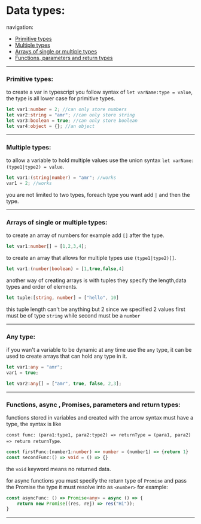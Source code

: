 # Data types:

navigation:

- [Primitive types](#primitive-types)
- [Multiple types](#multiple-types)
- [Arrays of single or multiple types](#arrays-of-single-or-multiple-types)
- [Functions, parameters and return types](#functions-parameters-and-return-types)

---

### Primitive types:

to create a var in typescript you follow syntax of `let varName:type = value`, the type is all lower case for primitive types.

```typescript
let var1:number = 2; //can only store numbers
let var2:string = "amr"; //can only store string
let var3:boolean = true; //can only store boolean
let var4:object = {}; //an object
```


---
### Multiple types:

to allow a variable to hold multiple values use the union syntax `let varName:(type1|type2) = value`.

```typescript
let var1:(string|number) = "amr"; //works
var1 = 2; //works
```

you are not limited to two types, foreach type you want add `|` and then the type.

---

### Arrays of single or multiple types:

to create an array of numbers for example add `[]` after the type.

```typescript
let var1:number[] = [1,2,3,4];
```

to create an array that allows for multiple types use `(type1|type2)[]`.

```typescript
let var1:(number|boolean) = [1,true,false,4]
```

another way of creating arrays is with tuples they specify the length,data types and order of elements.

```typescript
let tuple:[string, number] = ["hello", 10]
```

this tuple length can't be anything but 2 since we specified 2 values first must be of type `string` while second must be a `number`

---

### Any type:

if you wan't a variable to be dynamic at any time use the `any` type, it can be used to create arrays that can hold any type in it.

```typescript
let var1:any = "amr";
var1 = true;

let var2:any[] = ["amr", true, false, 2,3];

```

---

### Functions, async , Promises, parameters and return types:

functions stored in variables and created with the arrow syntax must have a type, the syntax is like

`const func: (para1:type1, para2:type2) => returnType = (para1, para2) => return returnType`.

```typescript
const firstFunc:(number1:number) => number = (number1) => {return 1}
const secondFunc:() => void = () => {}
```

the `void` keyword means no returned data.

for async functions you must specify the return type of `Promise` and pass the Promise the type it must resolve into as `<number>` for example:

```typescript
const asyncFunc: () => Promise<any> = async () => {
    return new Promise((res, rej) => res("Hi"));
}
```
---
